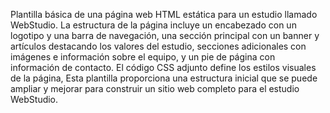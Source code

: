 Plantilla básica de una página web HTML estática para un estudio llamado WebStudio. La estructura de la página incluye un encabezado con un logotipo y una barra de navegación, una sección principal con un banner y artículos destacando los valores del estudio, secciones adicionales con imágenes e información sobre el equipo, y un pie de página con información de contacto. El código CSS adjunto define los estilos visuales de la página, Esta plantilla proporciona una estructura inicial que se puede ampliar y mejorar para construir un sitio web completo para el estudio WebStudio.
